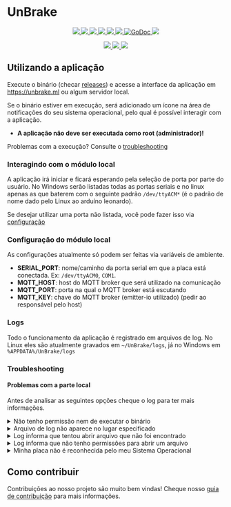 # UnBrake

<p align="center">
  <a href="https://travis-ci.com/fga-eps-mds/2019.1-unbrake" alt="Build Status" >
    <img src="https://travis-ci.com/fga-eps-mds/2019.1-unbrake.svg?branch=master" />
  </a>
  <a href="https://codeclimate.com/github/fga-eps-mds/2019.1-unbrake/maintainability" alt="Maintainability" >
    <img src="https://api.codeclimate.com/v1/badges/f8957e6e7e0bdced21c9/maintainability" />
  </a>
  <a href="https://codeclimate.com/github/fga-eps-mds/2019.1-unbrake/test_coverage" alt="Test Coverage" >
    <img src="https://api.codeclimate.com/v1/badges/f8957e6e7e0bdced21c9/test_coverage" />
  </a>
  <a href="https://bestpractices.coreinfrastructure.org/projects/2874" alt="CII Best Practices" >
    <img src="https://bestpractices.coreinfrastructure.org/projects/2874/badge" />
  </a>
  <a href="https://libraries.io/github/fga-eps-mds/2019.1-unbrake" alt="Libraries.io Status" >
    <img src="https://img.shields.io/librariesio/github/fga-eps-mds/2019.1-unbrake.svg" />
  </a>
  <a href="https://goreportcard.com/report/github.com/fga-eps-mds/2019.1-unbrake" alt="Go Report Card" >
    <img src="https://goreportcard.com/badge/github.com/fga-eps-mds/2019.1-unbrake" />
  </a>
  <a href="https://godoc.org/github.com/fga-eps-mds/2019.1-unbrake/unbrake-local">
    <img src="https://godoc.org/github.com/fga-eps-mds/2019.1-unbrake/unbrake-local?status.svg" alt="GoDoc">
  </a>
  <a href="https://www.openhub.net/p/unbrake" alt="Openhub" >
    <img src="https://www.openhub.net/p/unbrake/widgets/project_thin_badge.gif" />
  </a>
</p>

<p align="center">
  <a href="https://github.com/fga-eps-mds/2019.1-unbrake/releases" alt="GitHub release" >
    <img src="https://img.shields.io/github/release-pre/fga-eps-mds/2019.1-unbrake.svg?label=pre-release" />
  </a>
  <a href="https://github.com/fga-eps-mds/2019.1-unbrake/releases" alt="GitHub release" >
    <img src="https://img.shields.io/github/release/fga-eps-mds/2019.1-unbrake.svg" />
  </a>
  <a href="https://pullreminders.com?ref=badge" alt="pullreminders" >
    <img src="https://pullreminders.com/badge.svg" />
  </a>
</p>

## Utilizando a aplicação

Execute o binário
(checar [releases](https://github.com/fga-eps-mds/2019.1-unbrake/releases))
e acesse a interface da aplicação em https://unbrake.ml ou algum servidor local.

Se o binário estiver em execução, será adicionado um ícone na área de
notificações do seu sistema operacional, pelo qual é possível
interagir com a aplicação.

* **A aplicação não deve ser executada como root (administrador)!**

Problemas com a execução? Consulte o [troubleshooting](#troubleshooting)

### Interagindo com o módulo local

A aplicação irá iniciar e ficará esperando pela seleção de porta por parte
do usuário. No Windows serão listadas todas as portas seriais e no linux
apenas as que baterem com o seguinte padrão `/dev/ttyACM*` (é o padrão de nome
dado pelo Linux ao arduíno leonardo).

Se desejar utilizar uma porta não listada, você pode fazer isso via
[configuração](#configuração-do-módulo-local)

### Configuração do módulo local

As configurações atualmente só podem ser feitas via variáveis de ambiente.

* **SERIAL_PORT**: nome/caminho da porta serial em que a placa está conectada.
Ex: `/dev/ttyACM0`, `COM1`.
* **MQTT_HOST**: host do MQTT broker que será utilizado na comunicação
* **MQTT_PORT**: porta na qual o MQTT broker está escutando
* **MQTT_KEY**: chave do MQTT broker (emitter-io utilizado)
(pedir ao responsável pelo host)

### Logs

Todo o funcionamento da aplicação é registrado em arquivos de log.
No Linux eles são atualmente gravados em `~/UnBrake/logs`,
já no Windows em `%APPDATA%/UnBrake/logs`

### Troubleshooting

#### Problemas com a parte local

Antes de analisar as seguintes opções cheque o log para ter mais informações.

<details>
  <summary> Não tenho permissão nem de executar o binário </summary>
  <br>

  **Solução (Linux):** Provavelmente o binário está sem permissão de execução.
  Comando:
  ``` sh
  chmod +x unbrake
  ```
</details>

<details>
  <summary> Arquivo de log não aparece no lugar especificado </summary>
  <br>

  **Solução (Linux):** Executar sem sudo
</details>

<details>
  <summary> Log informa que tentou abrir arquivo que não foi encontrado </summary>
  <br>

  **Solução (Linux):**
  Você especificou o arquivo certo que referencia a placa? Ex: `/dev/ttyACM0`
</details>

<details>
  <summary> Log informa que não tenho permissões para abrir um arquivo </summary>
  <br>

  **Solução (Linux):**

  * Verifique a qual grupo o arquivo que representa sua placa pertence

  ``` sh
  $ ls -l /dev/ttyACM0
  crw-rw---- 1 root dialout 188, 0 5 apr 23.01 ttyACM0 # Saída
  ```
  Nesse exemplo o arquivo pertence ao grupo `dialout`
  _(No meu ambiente é `uucp` ao invés `dialout`)_

  * Adicione seu usuário ao grupo encontrado

  ``` sh
  # Trocar 'dialout' pelo grupo encontrado no comando anterior!
  sudo usermod -a $USER -G dialout
  ```

  * **Faça logout e login novamente no seu usuário para as alterações funionarem!!!**
  _(reiniciar também funciona)_

  _**OBS:** Esses passos não precisam ser executados sempre, apenas uma vez_

  Mais detalhes podem ser encontrados [aqui](https://www.arduino.cc/en/Guide/Linux)
</details>

<details>
  <summary> Minha placa não é reconhecida pelo meu Sistema Operacional </summary>
  <br>

  **Solução:** Consulte [aqui](https://www.arduino.cc/en/Guide/HomePage)
</details>

## Como contribuir

Contribuições ao nosso projeto são muito bem vindas! Cheque nosso
[guia de contribuição](CONTRIBUTING.md) para mais informações.
